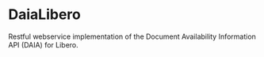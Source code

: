 # DaiaLibero
Restful webservice implementation of the Document Availability Information API (DAIA) for Libero.
